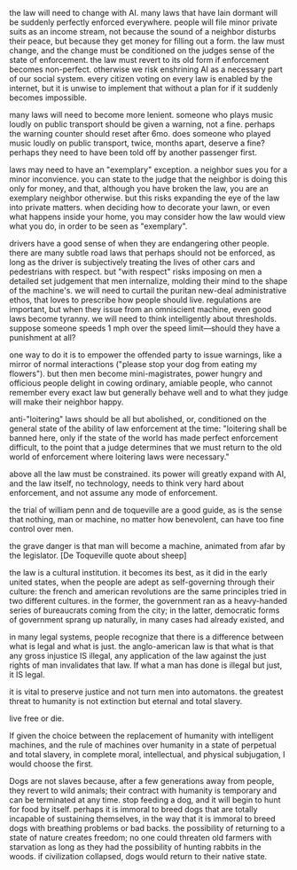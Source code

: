
the law will need to change with AI. many laws that have lain dormant will be suddenly perfectly enforced everywhere. people will file minor private suits as an income stream, not because the sound of a neighbor disturbs their peace, but because they get money for filling out a form. the law must change, and the change must be conditioned on the judges sense of the state of enforcement. the law must revert to its old form if enforcement becomes non-perfect. otherwise we risk enshrining AI as a necessary part of our social system. every citizen voting on every law is enabled by the internet, but it is unwise to implement that without a plan for if it suddenly becomes impossible.

many laws will need to become more lenient. someone who plays music loudly on public transport should be given a warning, not a fine. perhaps the warning counter should reset after 6mo. does someone who played music loudly on public transport, twice, months apart, deserve a fine? perhaps they need to have been told off by another passenger first.

laws may need to have an "exemplary" exception. a neighbor sues you for a minor inconvience. you can state to the judge that the neighbor is doing this only for money, and that, although you have broken the law, you are an exemplary neighbor otherwise. but this risks expanding the eye of the law into private matters. when deciding how to decorate your lawn, or even what happens inside your home, you may consider how the law would view what you do, in order to be seen as "exemplary". 

drivers have a good sense of when they are endangering other people. there are many subtle road laws that perhaps should not be enforced, as long as the driver is subjectively treating the lives of other cars and pedestrians with respect. but "with respect" risks imposing on men a detailed set judgement that men internalize, molding their mind to the shape of the machine's. we will need to curtail the puritan new-deal administrative ethos, that loves to prescribe how people should live. regulations are important, but when they issue from an omniscient machine, even good laws become tyranny. we will need to think intelligently about thresholds. suppose someone speeds 1 mph over the speed limit—should they have a punishment at all? 

one way to do it is to empower the offended party to issue warnings, like a mirror of normal interactions ("please stop your dog from eating my flowers"). but then men become mini-magistrates, power hungry and officious people delight in cowing ordinary, amiable people, who cannot remember every exact law but generally behave well and to what they judge will make their neighbor happy.

anti-"loitering" laws should be all but abolished, or, conditioned on the general state of the ability of law enforcement at the time: "loitering shall be banned here, only if the state of the world has made perfect enforcement difficult, to the point that a judge determines that we must return to the old world of enforcement where loitering laws were necessary."

above all the law must be constrained. its power will greatly expand with AI, and the law itself, no technology, needs to think very hard about enforcement, and not assume any mode of enforcement.

the trial of william penn and de toqueville are a good guide, as is the sense that nothing, man or machine, no matter how benevolent, can have too fine control over men. 

the grave danger is that man will become a machine, animated from afar by the legislator. [De Toqueville quote about sheep]

the law is a cultural institution. it becomes its best, as it did in the early united states, when the people are adept as self-governing through their culture: the french and american revolutions are the same principles tried in two different cultures. in the former, the government ran as a heavy-handed series of bureaucrats coming from the city; in the latter, democratic forms of government sprang up naturally, in many cases had already existed, and 

in many legal systems, people recognize that there is a difference between what is legal and what is just. the anglo-american law is that what is that any gross injustice IS illegal, any application of the law against the just rights of man invalidates that law. If what a man has done is illegal but just, it IS legal.

it is vital to preserve justice and not turn men into automatons. the greatest threat to humanity is not extinction but eternal and total slavery. 

live free or die.

If given the choice between the replacement of humanity with intelligent machines, and the rule of machines over humanity in a state of perpetual and total slavery, in complete moral, intellectual, and physical subjugation, I would choose the first.

Dogs are not slaves because, after a few generations away from people, they revert to wild animals; their contract with humanity is temporary and can be terminated at any time. stop feeding a dog, and it will begin to hunt for food by itself. perhaps it is immoral to breed dogs that are totally incapable of sustaining themselves, in the way that it is immoral to breed dogs with breathing problems or bad backs. the possibility of returning to a state of nature creates freedom; no one could threaten old farmers with starvation as long as they had the possibility of hunting rabbits in the woods. if civilization collapsed, dogs would return to their native state. 
